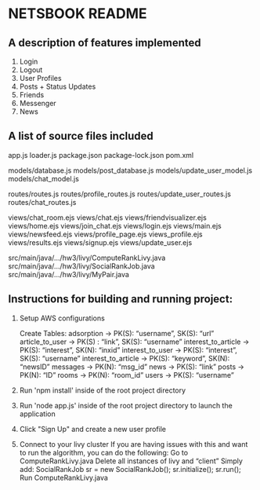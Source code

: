 # NETSBOOK README

## A description of features implemented

1. Login
2. Logout
3. User Profiles
4. Posts + Status Updates
5. Friends
6. Messenger
7. News

## A list of source files included 

app.js
loader.js
package.json
package-lock.json
pom.xml

models/database.js
models/post_database.js
models/update_user_model.js
models/chat_model.js

routes/routes.js
routes/profile_routes.js
routes/update_user_routes.js
routes/chat_routes.js

views/chat_room.ejs
views/chat.ejs
views/friendvisualizer.ejs
views/home.ejs
views/join_chat.ejs
views/login.ejs
views/main.ejs
views/newsfeed.ejs
views/profile_page.ejs
views_profile.ejs
views/results.ejs
views/signup.ejs
views/update_user.ejs

src/main/java/.../hw3/livy/ComputeRankLivy.java
src/main/java/.../hw3/livy/SocialRankJob.java
src/main/java/.../hw3/livy/MyPair.java

## Instructions for building and running project:

1. Setup AWS configurations

    Create Tables:
    adsorption → PK(S): “username”, SK(S): “url”
    article_to_user → PK(S) : “link”, SK(S): “username”
    interest_to_article → PK(S): “interest”, SK(N): “inxid”
    interest_to_user → PK(S): “interest”, SK(S): “username”
    interest_to_article → PK(S): “keyword”, SK(N): “newsID”
    messages → PK(N): “msg_id”
    news → PK(S): “link”
    posts → PK(N): “ID”
    rooms → PK(N): “room_id”
    users → PK(S): “username”
2. Run 'npm install' inside of the root project directory
3. Run 'node app.js' inside of the root project directory to launch the application
4. Click "Sign Up" and create a new user profile
5. Connect to your livy cluster
    If you are having issues with this and want to run the algorithm, you can do the following: 
    Go to ComputeRankLivy.java
    Delete all instances of livy and “client”
    Simply add: SocialRankJob sr = new SocialRankJob(); sr.initialize(); sr.run();
    Run ComputeRankLivy.java

